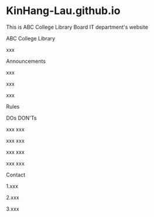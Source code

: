 # KinHang-Lau.github.io
This is  ABC College Library Board IT department's website

ABC College Library

xxx

Announcements

xxx

xxx

xxx

Rules

DOs     DON'Ts

xxx     xxx

xxx     xxx

xxx     xxx

xxx     xxx

Contact 

1.xxx

2.xxx

3.xxx
